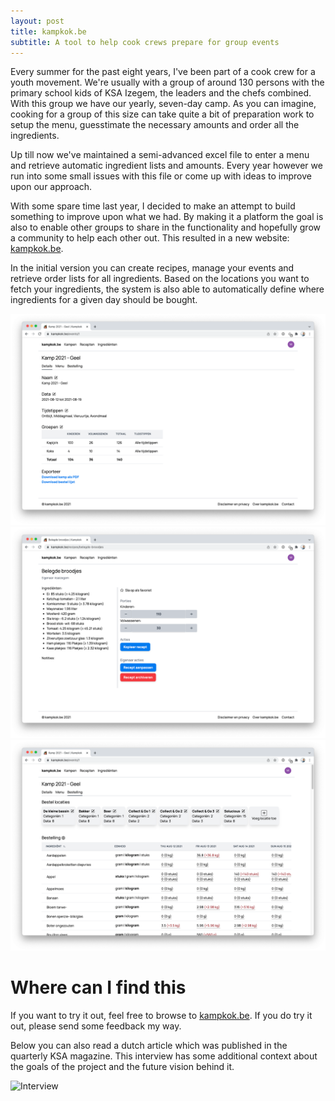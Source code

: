 ```yaml
---
layout: post
title: kampkok.be
subtitle: A tool to help cook crews prepare for group events
---
```


Every summer for the past eight years, I've been part of a cook crew for a youth movement. We're usually with a group of around 130 persons with the primary school kids of KSA Izegem, the leaders and the chefs combined. With this group we have our yearly, seven-day camp. As you can imagine, cooking for a group of this size can take quite a bit of preparation work to setup the menu, guesstimate the necessary amounts and order all the ingredients.

Up till now we've maintained a semi-advanced excel file to enter a menu and retrieve automatic ingredient lists and amounts. Every year however we run into some small issues with this file or come up with ideas to improve upon our approach. 

With some spare time last year, I decided to make an attempt to build something to improve upon what we had. By making it a platform the goal is also to enable other groups to share in the functionality and hopefully grow a community to help each other out. This resulted in a new website: [kampkok.be](https://kampkok.be).

In the initial version you can create recipes, manage your events and retrieve order lists for all ingredients. Based on the locations you want to fetch your ingredients, the system is also able to automatically define where ingredients for a given day should be bought.

![Camp on kampkok.be](/img/kampkok-event.png)
![Recipe on kampkok.be](/img/kampkok-recipe.png)
![Order on kampkok.be](/img/kampkok-order.png)


# Where can I find this

If you want to try it out, feel free to browse to [kampkok.be](https://kampkok.be). If you do try it out, please send some feedback my way.

Below you can also read a dutch article which was published in the quarterly KSA magazine. This interview has some additional context about the goals of the project and the future vision behind it.

![Interview](/img/2022-03-02-noordzeegouw-kampkok.png)


<br />
<br />

